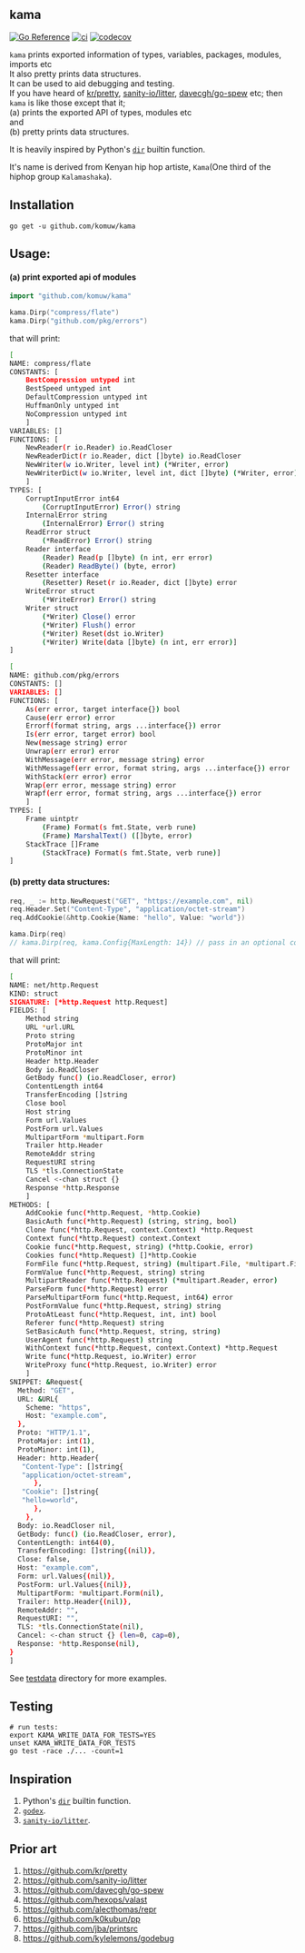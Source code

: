 ## kama          

[![Go Reference](https://pkg.go.dev/badge/github.com/komuw/kama.svg)](https://pkg.go.dev/github.com/komuw/kama)
[![ci](https://github.com/komuw/kama/workflows/kama%20ci/badge.svg)](https://github.com/komuw/kama/actions)
[![codecov](https://codecov.io/gh/komuw/kama/branch/main/graph/badge.svg)](https://codecov.io/gh/komuw/kama)


`kama` prints exported information of types, variables, packages, modules, imports etc     
It also pretty prints data structures.    
It can be used to aid debugging and testing.        
If you have heard of [kr/pretty](https://github.com/kr/pretty), [sanity-io/litter](https://github.com/sanity-io/litter), [davecgh/go-spew](https://github.com/davecgh/go-spew) etc; then `kama` is like those except that it;   
(a) prints the exported API of types, modules etc     
and     
(b) pretty prints data structures.         

It is heavily inspired by Python's [`dir`](https://docs.python.org/3/library/functions.html#dir) builtin function.       

It's name is derived from Kenyan hip hop artiste, `Kama`(One third of the hiphop group `Kalamashaka`).                               


## Installation

```shell
go get -u github.com/komuw/kama
```   

## Usage:    

#### (a) print exported api of modules
```go
import "github.com/komuw/kama"

kama.Dirp("compress/flate")
kama.Dirp("github.com/pkg/errors")
```
that will print:
```bash
[
NAME: compress/flate
CONSTANTS: [
	BestCompression untyped int 
	BestSpeed untyped int 
	DefaultCompression untyped int 
	HuffmanOnly untyped int 
	NoCompression untyped int 
	]
VARIABLES: []
FUNCTIONS: [
	NewReader(r io.Reader) io.ReadCloser 
	NewReaderDict(r io.Reader, dict []byte) io.ReadCloser 
	NewWriter(w io.Writer, level int) (*Writer, error) 
	NewWriterDict(w io.Writer, level int, dict []byte) (*Writer, error) 
	]
TYPES: [
	CorruptInputError int64
		(CorruptInputError) Error() string 
	InternalError string
		(InternalError) Error() string 
	ReadError struct
		(*ReadError) Error() string 
	Reader interface
		(Reader) Read(p []byte) (n int, err error)
		(Reader) ReadByte() (byte, error) 
	Resetter interface
		(Resetter) Reset(r io.Reader, dict []byte) error 
	WriteError struct
		(*WriteError) Error() string 
	Writer struct
		(*Writer) Close() error
		(*Writer) Flush() error
		(*Writer) Reset(dst io.Writer)
		(*Writer) Write(data []byte) (n int, err error)]
]
```
```bash
[
NAME: github.com/pkg/errors
CONSTANTS: []
VARIABLES: []
FUNCTIONS: [
	As(err error, target interface{}) bool 
	Cause(err error) error 
	Errorf(format string, args ...interface{}) error 
	Is(err error, target error) bool 
	New(message string) error 
	Unwrap(err error) error 
	WithMessage(err error, message string) error 
	WithMessagef(err error, format string, args ...interface{}) error 
	WithStack(err error) error 
	Wrap(err error, message string) error 
	Wrapf(err error, format string, args ...interface{}) error 
	]
TYPES: [
	Frame uintptr
		(Frame) Format(s fmt.State, verb rune)
		(Frame) MarshalText() ([]byte, error) 
	StackTrace []Frame
		(StackTrace) Format(s fmt.State, verb rune)]
]
```

#### (b) pretty data structures:
```go
req, _ := http.NewRequest("GET", "https://example.com", nil)
req.Header.Set("Content-Type", "application/octet-stream")
req.AddCookie(&http.Cookie{Name: "hello", Value: "world"})

kama.Dirp(req)
// kama.Dirp(req, kama.Config{MaxLength: 14}) // pass in an optional config value.
```
that will print:
```bash
[
NAME: net/http.Request
KIND: struct
SIGNATURE: [*http.Request http.Request]
FIELDS: [
	Method string 
	URL *url.URL 
	Proto string 
	ProtoMajor int 
	ProtoMinor int 
	Header http.Header 
	Body io.ReadCloser 
	GetBody func() (io.ReadCloser, error) 
	ContentLength int64 
	TransferEncoding []string 
	Close bool 
	Host string 
	Form url.Values 
	PostForm url.Values 
	MultipartForm *multipart.Form 
	Trailer http.Header 
	RemoteAddr string 
	RequestURI string 
	TLS *tls.ConnectionState 
	Cancel <-chan struct {} 
	Response *http.Response 
	]
METHODS: [
	AddCookie func(*http.Request, *http.Cookie) 
	BasicAuth func(*http.Request) (string, string, bool) 
	Clone func(*http.Request, context.Context) *http.Request 
	Context func(*http.Request) context.Context 
	Cookie func(*http.Request, string) (*http.Cookie, error) 
	Cookies func(*http.Request) []*http.Cookie 
	FormFile func(*http.Request, string) (multipart.File, *multipart.FileHeader, error) 
	FormValue func(*http.Request, string) string 
	MultipartReader func(*http.Request) (*multipart.Reader, error) 
	ParseForm func(*http.Request) error 
	ParseMultipartForm func(*http.Request, int64) error 
	PostFormValue func(*http.Request, string) string 
	ProtoAtLeast func(*http.Request, int, int) bool 
	Referer func(*http.Request) string 
	SetBasicAuth func(*http.Request, string, string) 
	UserAgent func(*http.Request) string 
	WithContext func(*http.Request, context.Context) *http.Request 
	Write func(*http.Request, io.Writer) error 
	WriteProxy func(*http.Request, io.Writer) error 
	]
SNIPPET: &Request{
  Method: "GET",
  URL: &URL{
    Scheme: "https",
    Host: "example.com",
  },
  Proto: "HTTP/1.1",
  ProtoMajor: int(1),
  ProtoMinor: int(1),
  Header: http.Header{
   "Content-Type": []string{
   "application/octet-stream",
      }, 
   "Cookie": []string{
   "hello=world",
      }, 
    },
  Body: io.ReadCloser nil,
  GetBody: func() (io.ReadCloser, error),
  ContentLength: int64(0),
  TransferEncoding: []string{(nil)},
  Close: false,
  Host: "example.com",
  Form: url.Values{(nil)},
  PostForm: url.Values{(nil)},
  MultipartForm: *multipart.Form(nil),
  Trailer: http.Header{(nil)},
  RemoteAddr: "",
  RequestURI: "",
  TLS: *tls.ConnectionState(nil),
  Cancel: <-chan struct {} (len=0, cap=0),
  Response: *http.Response(nil),
}
]
```
See [testdata](testdata) directory for more examples.    

## Testing
```shell
# run tests:
export KAMA_WRITE_DATA_FOR_TESTS=YES
unset KAMA_WRITE_DATA_FOR_TESTS
go test -race ./... -count=1
```

## Inspiration
1. Python's [`dir`](https://docs.python.org/3/library/functions.html#dir) builtin function.    
2. [`godex`](https://pkg.go.dev/golang.org/x/tools/cmd/godex).   
3. [`sanity-io/litter`](https://github.com/sanity-io/litter).

## Prior art
1. https://github.com/kr/pretty
2. https://github.com/sanity-io/litter
3. https://github.com/davecgh/go-spew
4. https://github.com/hexops/valast
5. https://github.com/alecthomas/repr
6. https://github.com/k0kubun/pp
7. https://github.com/jba/printsrc
8. https://github.com/kylelemons/godebug
